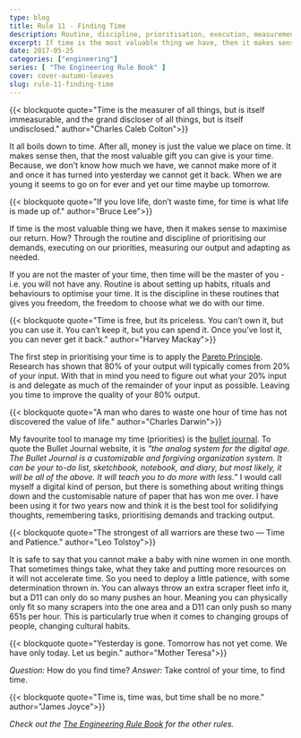 ```yaml
---
type: blog
title: Rule 11 - Finding Time
description: Routine, discipline, prioritisation, execution, measurement and adaption.
excerpt: If time is the most valuable thing we have, then it makes sense to maximise our return. How? Through the routine and discipline of prioritising our demands, executing on our priorities, measuring our output and adapting as needed.
date: 2017-05-25
categories: ["engineering"]
series: [ "The Engineering Rule Book" ]
cover: cover-autumn-leaves
slug: rule-11-finding-time
---
```


{{< blockquote quote="Time is the measurer of all things, but is itself immeasurable, and the grand discloser of all things, but is itself undisclosed." author="Charles Caleb Colton">}}

It all boils down to time. After all, money is just the value we place on time. It makes sense then, that the most valuable gift you can give is your time. Because, we don't know how much we have, we cannot make more of it and once it has turned into yesterday we cannot get it back. When we are young it seems to go on for ever and yet our time maybe up tomorrow.

{{< blockquote quote="If you love life, don’t waste time, for time is what life is made up of." author="Bruce Lee">}}

If time is the most valuable thing we have, then it makes sense to maximise our return. How? Through the routine and discipline of prioritising our demands, executing on our priorities, measuring our output and adapting as needed.

If you are not the master of your time, then time will be the master of you - i.e. you will not have any. Routine is about setting up habits, rituals and behaviours to optimise your time. It is the discipline in these routines that gives you freedom, the freedom to choose what we do with our time.

{{< blockquote quote="Time is free, but its priceless. You can’t own it, but you can use it. You can’t keep it, but you can spend it. Once you’ve lost it, you can never get it back." author="Harvey Mackay">}}

The first step in prioritising your time is to apply the [Pareto Principle](https://en.wikipedia.org/wiki/Pareto_principle). Research has shown that
80% of your output will typically comes from 20% of your input. With that in mind you need to figure out what your 20% input is and delegate as much of the remainder of your input as possible. Leaving you time to improve the quality of your 80% output.

{{< blockquote quote="A man who dares to waste one hour of time has not discovered the value of life." author="Charles Darwin">}}

My favourite tool to manage my time (priorities) is the [bullet journal](http://bulletjournal.com/). To quote the Bullet Journal website, it is _"the analog system for the digital age. The Bullet Journal is a customizable and forgiving organization system. It can be your to-do list, sketchbook, notebook, and diary, but most likely, it will be all of the above. It will teach you to do more with less.”_ I would call myself a digital kind of person, but there is something about writing things down and the customisable nature of paper that has won me over. I have been using it for two years now and think it is the best tool for solidifying thoughts, remembering tasks, prioritising demands and tracking output. 

{{< blockquote quote="The strongest of all warriors are these two — Time and Patience." author="Leo Tolstoy">}}

It is safe to say that you cannot make a baby with nine women in one month. That sometimes things take, what they take and putting more resources on it will not accelerate time. So you need to deploy a little patience, with some determination thrown in. You can always throw an extra scraper fleet info it, but a D11 can only do so many pushes an hour. Meaning you can physically only fit so many scrapers into the one area and a D11 can only push so many 651s per hour. This is particularly true when it comes to changing groups of people, changing cultural habits.

{{< blockquote quote="Yesterday is gone. Tomorrow has not yet come. We have only today. Let us begin." author="Mother Teresa">}}

_Question:_ How do you find time?
_Answer:_ Take control of your time, to find time.

[^pareto]: [The Pareto Principle]

{{< blockquote quote="Time is, time was, but time shall be no more." author="James Joyce">}}

_Check out the [The Engineering Rule Book](/series/the-engineering-rule-book) for the other rules._

